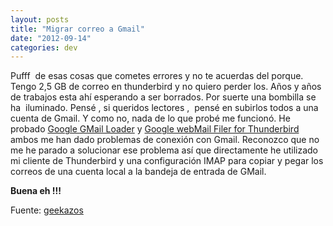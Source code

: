 ```yaml
---
layout: posts
title: "Migrar correo a Gmail"
date: "2012-09-14"
categories: dev
---
```


Pufff  de esas cosas que cometes errores y no te acuerdas del porque. Tengo 2,5 GB de correo en thunderbird y no quiero perder los. Años y años de trabajos esta ahí esperando a ser borrados. Por suerte una bombilla se ha  iluminado. Pensé , si queridos lectores ,  pensé en subirlos todos a una cuenta de Gmail. Y como no, nada de lo que probé me funcionó. He probado [Google GMail Loader](https://www.marklyon.org/gmail/) y [Google webMail Filer for Thunderbird](https://admincraft.org/arts/gmail.filer.html) ambos me han dado problemas de conexión con Gmail. Reconozco que no me he parado a solucionar ese problema así que directamente he utilizado mi cliente de Thunderbird y una configuración IMAP para copiar y pegar los correos de una cuenta local a la bandeja de entrada de GMail.

**Buena eh !!!**

Fuente: [geekazos](https://geekazos.com/otras-cuentas-en-gmail/ "otras cuentas en gmail")
